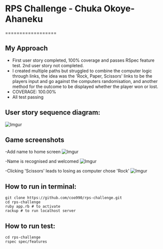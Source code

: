 # RPS Challenge - Chuka Okoye-Ahaneku
==================

## My Approach
* First user story completed, 100% coverage and passes RSpec feature test. 2nd user story not completed.
* I created multiple paths but struggled to combine the computer logic through links, the idea was the 'Rock, Paper, Scissors' links to be the players input and go against the computers randomisation, and another method for the outcome to be displayed whether the player won or lost.
* COVERAGE: 100.00%
* All test passing

## User story sequence diagram:
![Imgur](https://i.imgur.com/n6wyVhv.png)

## Game screenshots
-Add name to home screen
![Imgur](https://i.imgur.com/4G7ygFK.png)

-Name is recognised and welcomed
![Imgur](https://i.imgur.com/s23fucZ.png)

-Clicking 'Scissors' leads to losing as computer chose 'Rock'
![Imgur](https://i.imgur.com/EFrgPSj.png)


## How to run in terminal:
```
git clone https://github.com/coo990/rps-challenge.git
cd rps-challenge
ruby app.rb # to activate
rackup # to run localhost server
```

## How to run test:
```
cd rps-challenge
rspec spec/features
```